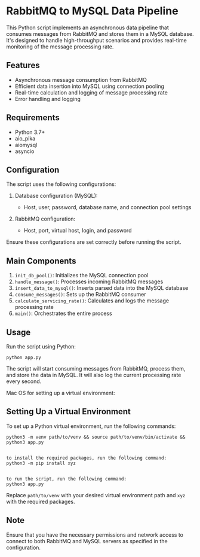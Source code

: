 # RabbitMQ to MySQL Data Pipeline

This Python script implements an asynchronous data pipeline that consumes messages from RabbitMQ and stores them in a MySQL database. It's designed to handle high-throughput scenarios and provides real-time monitoring of the message processing rate.

## Features

-   Asynchronous message consumption from RabbitMQ
-   Efficient data insertion into MySQL using connection pooling
-   Real-time calculation and logging of message processing rate
-   Error handling and logging

## Requirements

-   Python 3.7+
-   aio_pika
-   aiomysql
-   asyncio

## Configuration

The script uses the following configurations:

1. Database configuration (MySQL):

    - Host, user, password, database name, and connection pool settings

2. RabbitMQ configuration:
    - Host, port, virtual host, login, and password

Ensure these configurations are set correctly before running the script.

## Main Components

1. `init_db_pool()`: Initializes the MySQL connection pool
2. `handle_message()`: Processes incoming RabbitMQ messages
3. `insert_data_to_mysql()`: Inserts parsed data into the MySQL database
4. `consume_messages()`: Sets up the RabbitMQ consumer
5. `calculate_servicing_rate()`: Calculates and logs the message processing rate
6. `main()`: Orchestrates the entire process

## Usage

Run the script using Python:

```
python app.py
```

The script will start consuming messages from RabbitMQ, process them, and store the data in MySQL. It will also log the current processing rate every second.


Mac OS for setting up a virtual environment:
## Setting Up a Virtual Environment

To set up a Python virtual environment, run the following commands:

```
python3 -m venv path/to/venv && source path/to/venv/bin/activate && python3 app.py


to install the required packages, run the following command:
python3 -m pip install xyz


to run the script, run the following command:
python3 app.py

```

Replace `path/to/venv` with your desired virtual environment path and `xyz` with the required packages.

## Note

Ensure that you have the necessary permissions and network access to connect to both RabbitMQ and MySQL servers as specified in the configuration.
